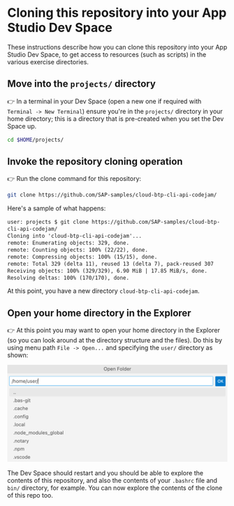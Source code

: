 # Cloning this repository into your App Studio Dev Space

These instructions describe how you can clone this repository into your App Studio Dev Space, to get access to resources (such as scripts) in the various exercise directories.

## Move into the `projects/` directory

👉 In a terminal in your Dev Space (open a new one if required with `Terminal -> New Terminal`) ensure you're in the `projects/` directory in your home directory; this is a directory that is pre-created when you set the Dev Space up.

```bash
cd $HOME/projects/
```

## Invoke the repository cloning operation

👉 Run the clone command for this repository:

```bash
git clone https://github.com/SAP-samples/cloud-btp-cli-api-codejam/
```

Here's a sample of what happens:

```text
user: projects $ git clone https://github.com/SAP-samples/cloud-btp-cli-api-codejam/
Cloning into 'cloud-btp-cli-api-codejam'...
remote: Enumerating objects: 329, done.
remote: Counting objects: 100% (22/22), done.
remote: Compressing objects: 100% (15/15), done.
remote: Total 329 (delta 11), reused 13 (delta 7), pack-reused 307
Receiving objects: 100% (329/329), 6.90 MiB | 17.85 MiB/s, done.
Resolving deltas: 100% (170/170), done.
```

At this point, you have a new directory `cloud-btp-cli-api-codejam`.

## Open your home directory in the Explorer

👉 At this point you may want to open your home directory in the Explorer (so you can look around at the directory structure and the files). Do this by using menu path `File -> Open...` and specifying the `user/` directory as shown:

![opening the user directory](assets/open-user-dir.png)

The Dev Space should restart and you should be able to explore the contents of this repository, and also the contents of your `.bashrc` file and `bin/` directory, for example. You can now explore the contents of the clone of this repo too.

